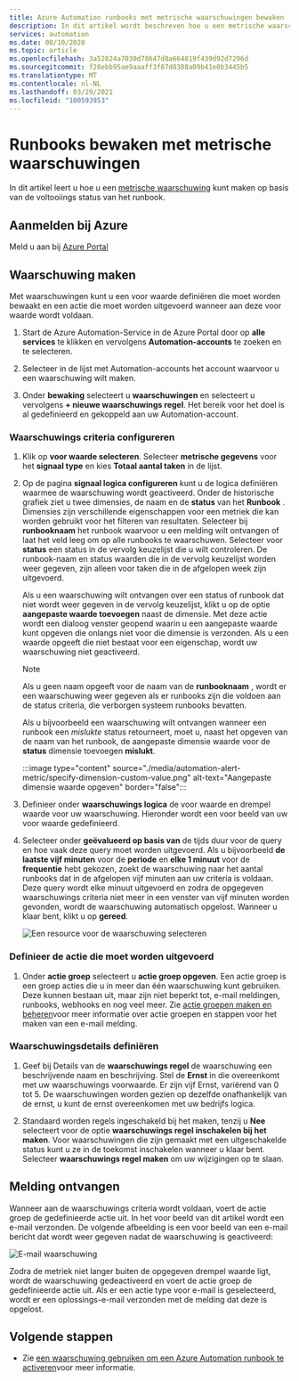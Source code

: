 ```yaml
---
title: Azure Automation runbooks met metrische waarschuwingen bewaken
description: In dit artikel wordt beschreven hoe u een metrische waarschuwing kunt instellen op basis van de voltooiings status van het runbook.
services: automation
ms.date: 08/10/2020
ms.topic: article
ms.openlocfilehash: 3a52824a7030d78647d8a664819f439d92d7296d
ms.sourcegitcommit: f28ebb95ae9aaaff3f87d8388a09b41e0b3445b5
ms.translationtype: MT
ms.contentlocale: nl-NL
ms.lasthandoff: 03/29/2021
ms.locfileid: "100593953"
---
```

# <a name="monitor-runbooks-with-metric-alerts"></a>Runbooks bewaken met metrische waarschuwingen

In dit artikel leert u hoe u een [metrische waarschuwing](../azure-monitor/alerts/alerts-metric-overview.md) kunt maken op basis van de voltooiings status van het runbook.

## <a name="sign-in-to-azure"></a>Aanmelden bij Azure

Meld u aan bij [Azure Portal](https://portal.azure.com)

## <a name="create-alert"></a>Waarschuwing maken

Met waarschuwingen kunt u een voor waarde definiëren die moet worden bewaakt en een actie die moet worden uitgevoerd wanneer aan deze voor waarde wordt voldaan.

1. Start de Azure Automation-Service in de Azure Portal door op **alle services** te klikken en vervolgens **Automation-accounts** te zoeken en te selecteren.

2. Selecteer in de lijst met Automation-accounts het account waarvoor u een waarschuwing wilt maken. 

3. Onder **bewaking** selecteert u **waarschuwingen** en selecteert u vervolgens **+ nieuwe waarschuwings regel**. Het bereik voor het doel is al gedefinieerd en gekoppeld aan uw Automation-account.

### <a name="configure-alert-criteria"></a>Waarschuwings criteria configureren

1. Klik op **voor waarde selecteren**. Selecteer **metrische gegevens** voor het **signaal type** en kies **Totaal aantal taken** in de lijst.

2. Op de pagina **signaal logica configureren** kunt u de logica definiëren waarmee de waarschuwing wordt geactiveerd. Onder de historische grafiek ziet u twee dimensies, de naam en de **status** van het **Runbook** . Dimensies zijn verschillende eigenschappen voor een metriek die kan worden gebruikt voor het filteren van resultaten. Selecteer bij **runbooknaam** het runbook waarvoor u een melding wilt ontvangen of laat het veld leeg om op alle runbooks te waarschuwen. Selecteer voor **status** een status in de vervolg keuzelijst die u wilt controleren. De runbook-naam en status waarden die in de vervolg keuzelijst worden weer gegeven, zijn alleen voor taken die in de afgelopen week zijn uitgevoerd.

   Als u een waarschuwing wilt ontvangen over een status of runbook dat niet wordt weer gegeven in de vervolg keuzelijst, klikt u op de optie **aangepaste waarde toevoegen** naast de dimensie. Met deze actie wordt een dialoog venster geopend waarin u een aangepaste waarde kunt opgeven die onlangs niet voor die dimensie is verzonden. Als u een waarde opgeeft die niet bestaat voor een eigenschap, wordt uw waarschuwing niet geactiveerd.

   > [!NOTE]
   > Als u geen naam opgeeft voor de naam van de **runbooknaam** , wordt er een waarschuwing weer gegeven als er runbooks zijn die voldoen aan de status criteria, die verborgen systeem runbooks bevatten.

    Als u bijvoorbeeld een waarschuwing wilt ontvangen wanneer een runbook een _mislukte_ status retourneert, moet u, naast het opgeven van de naam van het runbook, de aangepaste dimensie waarde voor de **status** dimensie toevoegen **mislukt**.

    :::image type="content" source="./media/automation-alert-metric/specify-dimension-custom-value.png" alt-text="Aangepaste dimensie waarde opgeven" border="false":::

3. Definieer onder **waarschuwings logica** de voor waarde en drempel waarde voor uw waarschuwing. Hieronder wordt een voor beeld van uw voor waarde gedefinieerd.

4. Selecteer onder **geëvalueerd op basis van** de tijds duur voor de query en hoe vaak deze query moet worden uitgevoerd. Als u bijvoorbeeld **de laatste vijf minuten** voor de **periode** en **elke 1 minuut** voor de **frequentie** hebt gekozen, zoekt de waarschuwing naar het aantal runbooks dat in de afgelopen vijf minuten aan uw criteria is voldaan. Deze query wordt elke minuut uitgevoerd en zodra de opgegeven waarschuwings criteria niet meer in een venster van vijf minuten worden gevonden, wordt de waarschuwing automatisch opgelost. Wanneer u klaar bent, klikt u op **gereed**.

   ![Een resource voor de waarschuwing selecteren](./media/automation-alert-activity-log/configure-signal-logic.png)

### <a name="define-the-action-to-take"></a>Definieer de actie die moet worden uitgevoerd

1. Onder **actie groep** selecteert u **actie groep opgeven**. Een actie groep is een groep acties die u in meer dan één waarschuwing kunt gebruiken. Deze kunnen bestaan uit, maar zijn niet beperkt tot, e-mail meldingen, runbooks, webhooks en nog veel meer. Zie [actie groepen maken en beheren](../azure-monitor/alerts/action-groups.md)voor meer informatie over actie groepen en stappen voor het maken van een e-mail melding.

### <a name="define-alert-details"></a>Waarschuwingsdetails definiëren

1. Geef bij Details van de **waarschuwings regel** de waarschuwing een beschrijvende naam en beschrijving. Stel de **Ernst** in die overeenkomt met uw waarschuwings voorwaarde. Er zijn vijf Ernst, variërend van 0 tot 5. De waarschuwingen worden gezien op dezelfde onafhankelijk van de ernst, u kunt de ernst overeenkomen met uw bedrijfs logica.

1. Standaard worden regels ingeschakeld bij het maken, tenzij u **Nee** selecteert voor de optie **waarschuwings regel inschakelen bij het maken**. Voor waarschuwingen die zijn gemaakt met een uitgeschakelde status kunt u ze in de toekomst inschakelen wanneer u klaar bent. Selecteer **waarschuwings regel maken** om uw wijzigingen op te slaan.

## <a name="receive-notification"></a>Melding ontvangen

Wanneer aan de waarschuwings criteria wordt voldaan, voert de actie groep de gedefinieerde actie uit. In het voor beeld van dit artikel wordt een e-mail verzonden. De volgende afbeelding is een voor beeld van een e-mail bericht dat wordt weer gegeven nadat de waarschuwing is geactiveerd:

![E-mail waarschuwing](./media/automation-alert-activity-log/alert-email.png)

Zodra de metriek niet langer buiten de opgegeven drempel waarde ligt, wordt de waarschuwing gedeactiveerd en voert de actie groep de gedefinieerde actie uit. Als er een actie type voor e-mail is geselecteerd, wordt er een oplossings-e-mail verzonden met de melding dat deze is opgelost.

## <a name="next-steps"></a>Volgende stappen

* Zie [een waarschuwing gebruiken om een Azure Automation runbook te activeren](automation-create-alert-triggered-runbook.md)voor meer informatie.
